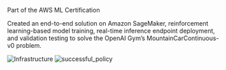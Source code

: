 Part of the AWS ML Certification

Created an end-to-end solution on Amazon SageMaker, reinforcement learning-based model training, real-time inference endpoint deployment, and validation testing to solve the OpenAI Gym’s MountainCarContinuous-v0 problem.

![Infrastructure](https://github.com/marlhex/AmazonSageMaker_OpenAIGym_RL_MountainCarContinuous-v0/assets/4165637/f39feae1-669d-4cd4-b766-65a4fdbaabd0)
![successful_policy](https://github.com/marlhex/AmazonSageMaker_OpenAIGym_RL_MountainCarContinuous-v0/assets/4165637/b265336f-8fc1-4d19-9e76-c9939f27684d)
